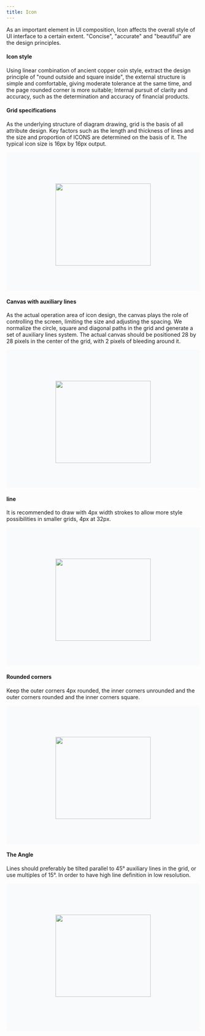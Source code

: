 ```yaml
---
title: Icon
---
```

As an important element in UI composition, Icon affects the overall style of UI interface to a certain extent. "Concise", "accurate" and "beautiful" are the design principles.

<style>
.doc-content-paragraph h4{margin-top:60px}
.icon-img{background-size:100% 100%!important;margin-top:16px;width:248px;height:214px;max-width:70%}
.last-icon-img{margin-bottom:24px}
.icon-item{background-color:#F9FAFB;padding:65px 0;display:flex;align-items:center;justify-content:center;width:700px;max-width:100%}
.special-img{max-width:65%}
</style>

#### Icon style

Using linear combination of ancient copper coin style, extract the design principle of "round outside and square inside", the external structure is simple and comfortable, giving moderate tolerance at the same time, and the page rounded corner is more suitable; Internal pursuit of clarity and accuracy, such as the determination and accuracy of financial products.

#### Grid specifications

As the underlying structure of diagram drawing, grid is the basis of all attribute design. Key factors such as the length and thickness of lines and the size and proportion of ICONS are determined on the basis of it. The typical icon size is 16px by 16px output.<br>
<div class="icon-item">
  <img src="https://pt-starimg.didistatic.com/static/starimg/img/GTd675GAhd1644305037994.png" class="icon-img">
</div>

#### Canvas with auxiliary lines

As the actual operation area of icon design, the canvas plays the role of controlling the screen, limiting the size and adjusting the spacing. We normalize the circle, square and diagonal paths in the grid and generate a set of auxiliary lines system. The actual canvas should be positioned 28 by 28 pixels in the center of the grid, with 2 pixels of bleeding around it.<br>
<div class="icon-item">
  <img src="https://pt-starimg.didistatic.com/static/starimg/img/OKulJxPJES1644305037975.png" class="icon-img special-img">
</div>

#### line

It is recommended to draw with 4px width strokes to allow more style possibilities in smaller grids, 4px at 32px.<br>
<div class="icon-item">
  <img src="https://pt-starimg.didistatic.com/static/starimg/img/K5k0hHysz11644305038177.png" class="icon-img">
</div>

#### Rounded corners

Keep the outer corners 4px rounded, the inner corners unrounded and the outer corners rounded and the inner corners square.<br>
<div class="icon-item">
  <img src="https://pt-starimg.didistatic.com/static/starimg/img/Ybp8TGmKZS1644305038215.png" class="icon-img">
</div>

#### The Angle

Lines should preferably be tilted parallel to 45° auxiliary lines in the grid, or use multiples of 15°. In order to have high line definition in low resolution.<br>
<div class="icon-item">
  <img src="https://pt-starimg.didistatic.com/static/starimg/img/yeENJWIw4E1644305038385.png" class="icon-img last-icon-img special-img">
</div>
